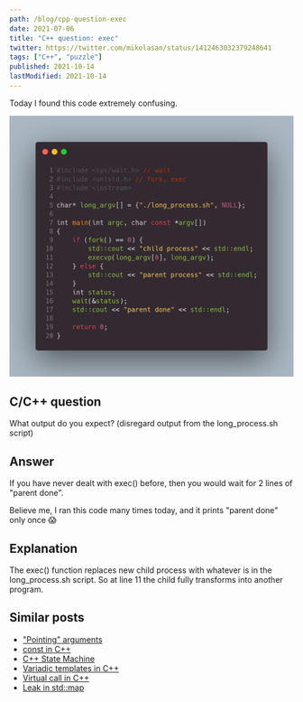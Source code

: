 ```yaml
---
path: /blog/cpp-question-exec
date: 2021-07-06
title: "C++ question: exec"
twitter: https://twitter.com/mikolasan/status/1412463032379248641
tags: ["C++", "puzzle"]
published: 2021-10-14
lastModified: 2021-10-14
---
```


Today I found this code extremely confusing.

![code with execvp](./cpp-question-exec.png)

## C/C++ question

What output do you expect? (disregard output from the long_process.sh script)

## Answer

If you have never dealt with exec() before, then you would wait for 2 lines of "parent done".

Believe me, I ran this code many times today, and it prints "parent done" only once 😱

## Explanation

The exec() function replaces new child process with whatever is in the long_process.sh script. So at line 11 the child fully transforms into another program.


## Similar posts

- ["Pointing" arguments](/blog/cpp-pointing-arguments)
- [const in C++](/blog/cpp-const)
- [C++ State Machine](/blog/cpp-state-machine)
- [Variadic templates in C++](/blog/cpp-variadic-templates)
- [Virtual call in C++](/blog/cpp-virtual-call)
- [Leak in std::map](/blog/cpp-leak-in-std-map)